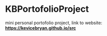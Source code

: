 ﻿# KBPortofolioProject

mini personal portofolio project,
link to website:
**https://kevicebryan.github.io/src**
